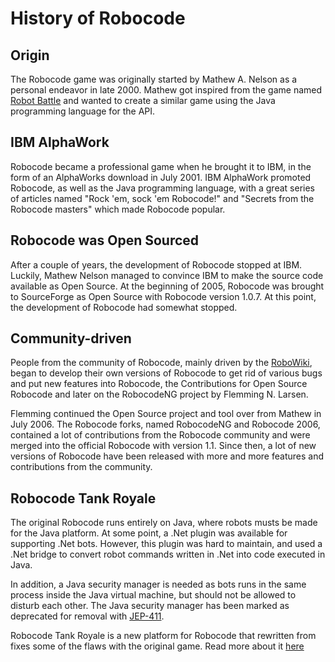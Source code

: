 # History of Robocode

## Origin

The Robocode game was originally started by Mathew A. Nelson as a personal endeavor in late 2000. Mathew got inspired
from the game named [Robot Battle](https://en.wikipedia.org/wiki/Robot_Battle) and wanted to create a similar game using
the Java programming language for the API.

## IBM AlphaWork

Robocode became a professional game when he brought it to IBM, in the form of an AlphaWorks download in July 2001. IBM
AlphaWork promoted Robocode, as well as the Java programming language, with a great series of articles named
"Rock 'em, sock 'em Robocode!" and "Secrets from the Robocode masters" which made Robocode popular.

## Robocode was Open Sourced

After a couple of years, the development of Robocode stopped at IBM. Luckily, Mathew Nelson managed to convince IBM to
make the source code available as Open Source. At the beginning of 2005, Robocode was brought to SourceForge as Open
Source with Robocode version 1.0.7. At this point, the development of Robocode had somewhat stopped.

## Community-driven

People from the community of Robocode, mainly driven by the [RoboWiki](https://robowiki.net/), began to develop their
own versions of Robocode to get rid of various bugs and put new features into Robocode, the Contributions for Open
Source Robocode and later on the RobocodeNG project by Flemming N. Larsen.

Flemming continued the Open Source project and tool over from Mathew in July 2006. The Robocode forks, named RobocodeNG
and Robocode 2006, contained a lot of contributions from the Robocode community and were merged into the official
Robocode with version 1.1. Since then, a lot of new versions of Robocode have been released with more and more features
and contributions from the community.

## Robocode Tank Royale

The original Robocode runs entirely on Java, where robots musts be made for the Java platform. At some point, a .Net
plugin was available for supporting .Net bots. However, this plugin was hard to maintain, and used a .Net bridge to
convert robot commands written in .Net into code executed in Java.

In addition, a Java security manager is needed as bots runs in the same process inside the Java virtual machine, but
should
not be allowed to disturb each other. The Java security manager has been marked as deprecated for removal
with [JEP-411](https://openjdk.org/jeps/411).

Robocode Tank Royale is a new platform for Robocode that rewritten from fixes some of the flaws with the original game.
Read more about it [here](../articles/tank-royale.md)


[JEP-411]: https://openjdk.org/jeps/411 "JEP 411: Deprecate the Security Manager for Remova"